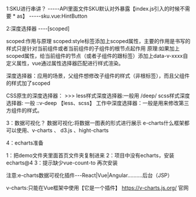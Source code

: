 1:SKU进行串讲？
-----API里面文件SKU默认对外暴露【index.js引入的时候不需要 * as】
-----sku.vue:HintButton






2:深度选择器 ----[scoped]

scoped:作用与原理
scoped:style标签添加上scoped属性，主要的作用是书写的样式只是针对当前组件或者当前组件的子组件的根节点起作用
原理:如果加上scoped属性，给当前组件的节点（或者子组件的跟标签）添加上data-v-xxxx自定义属性，vue通过属性选择器匹配进行样式渲染。


深度选择器：应用的场景，父组件想修改子组件的样式（非根标签），而且父组件的样式加了scoped

CSS原生的深度选择器： >>>
less样式深度选择器:一般用  /deep/
scss样式深度选择器: 一般  ::v-deep  【less、scss】
工作中深度选择器：一般是用来修改第三方组件的样式。



3：数据可视化？
数据可视化:将数据一图表的形式进行展示
e-charts什么框架都可以使用、v-charts  、  d3.js 、hight-charts



4：echarts准备

1：把demo文件夹里面首页文件夹复制进来
2：项目中没有echarts，安装echarts@4
3：提示缺少vue-count-to 再次安装


注意:e-charts数据可视化插件---React|Vue|Angular..........后台（JSP）


v-charts:只能在Vue框架中使用【它是一个插件】
https://v-charts.js.org/ 官网

